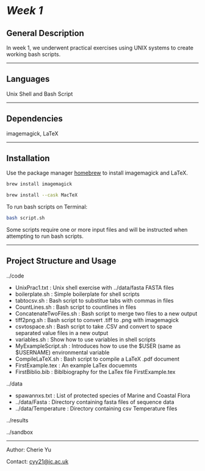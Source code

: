 # *Week 1*


## General Description

In week 1, we underwent practical exercises using UNIX systems to create working bash scripts.

***

## Languages
Unix Shell and Bash Script

***
## Dependencies
imagemagick, LaTeX

***
## Installation

Use the package manager [homebrew](https://brew.sh/) to install imagemagick and LaTeX.

```bash
brew install imagemagick
```

```bash
brew install --cask MacTeX 
```

To run bash scripts on Terminal:

```bash
bash script.sh
```

Some scripts require one or more input files and will be instructed when attempting to run bash scripts. 

***
## Project Structure and Usage

../code

   - UnixPrac1.txt : Unix shell exercise with ../data/fasta FASTA files
   - boilerplate.sh : Simple boilerplate for shell scripts 
   - tabtocsv.sh : Bash script to substitue tabs with commas in files
   - CountLines.sh : Bash script to countlines in files
   - ConcatenateTwoFiles.sh : Bash script to merge two files to a new output
   - tiff2png.sh : Bash script to convert .tiff to .png with imagemagick
   - csvtospace.sh : Bash script to take .CSV and convert to space separated value files in a new output 
   - variables.sh : Show how to use variables in shell scripts
   - MyExampleScript.sh : Introduces how to use the $USER (same as $USERNAME) environmental variable
   - CompileLaTeX.sh : Bash script to compile a LaTeX .pdf document 
   - FirstExample.tex : An example LaTex docuemnts 
   - FirstBiblio.bib : Biblbiography for the LaTex file FirstExample.tex

../data

   - spawannxs.txt : List of protected species of Marine and Coastal Flora 
   - ../data/Fasta : Directory containing fasta files of sequence data
   - ../data/Temperature : Directory containing csv Temperature files 

../results

../sandbox

***
Author: Cherie Yu

Contact: cyy21@ic.ac.uk
